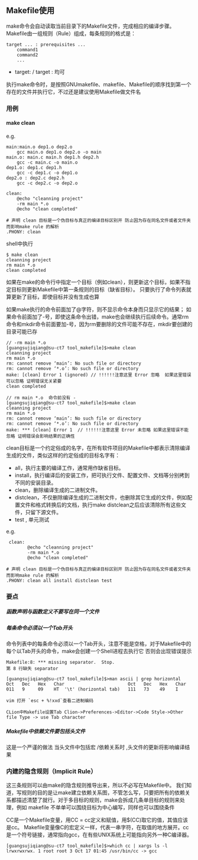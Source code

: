 ## Makefile使用

make命令会自动读取当前目录下的Makefile文件，完成相应的编译步骤。Makefile由一组规则（Rule）组成，每条规则的格式是：

    target ... : prerequisites ... 
        command1
        command2
        ...

 - target: / target : 均可
        
执行make命令时，是按照GNUmakefile、makefile、Makefile的顺序找到第一个存在的文件并执行它，不过还是建议使用Makefile做文件名
        
### 用例

#### make clean

e.g.

    main:main.o dep1.o dep2.o
    	gcc main.o dep1.o dep2.o -o main
    main.o: main.c main.h dep1.h dep2.h
    	gcc -c main.c -o main.o
    dep1.o: dep1.c dep1.h
    	gcc -c dep1.c -o dep1.o
    dep2.o : dep2.c dep2.h
    	gcc -c dep2.c -o dep2.o
    
    clean:
    	@echo "cleanning project"
    	-rm main *.o
    	@echo "clean completed"
    
    # 声明 clean 目标是一个伪目标与真正的编译目标区别开 防止因为存在同名文件或者文件夹而影响make rule 的解析 
    .PHONY: clean
    
shell中执行
    
    $ make clean 
    cleanning project
    rm main *.o
    clean completed
    
如果在make的命令行中指定一个目标（例如clean），则更新这个目标，如果不指定目标则更新Makefile中第一条规则的目标（缺省目标）。
只要执行了命令列表就算更新了目标，即使目标并没有生成也算

如果make执行的命令前面加了@字符，则不显示命令本身而只显示它的结果；
如果命令前面加了-号，即使这条命令出错，make也会继续执行后续命令。通常rm命令和mkdir命令前面要加-号，因为rm要删除的文件可能不存在，mkdir要创建的目录可能已存

    // -rm main *.o 
    [guangsujiqiang@su-ct7 tool_makefile]$>make clean
    cleanning project
    rm main *.o
    rm: cannot remove ‘main’: No such file or directory
    rm: cannot remove ‘*.o’: No such file or directory
    make: [clean] Error 1 (ignored) // !!!!!!注意这里 Error 忽略  如果这里错误可以忽略 证明错误无关紧要
    clean completed
    
    // rm main *.o  命令前没有 - 
    [guangsujiqiang@su-ct7 tool_makefile]$>make clean
    cleanning project
    rm main *.o
    rm: cannot remove ‘main’: No such file or directory
    rm: cannot remove ‘*.o’: No such file or directory
    make: *** [clean] Error 1  // !!!!!!注意这里 Error 未忽略 如果这里错误不能忽略 证明错误会影响结果的正确性

clean目标是一个约定俗成的名字，在所有软件项目的Makefile中都表示清除编译生成的文件，类似这样的约定俗成的目标名字有：

 - all，执行主要的编译工作，通常用作缺省目标。
 - install，执行编译后的安装工作，把可执行文件、配置文件、文档等分别拷到不同的安装目录。
 - clean，删除编译生成的二进制文件。
 - distclean，不仅删除编译生成的二进制文件，也删除其它生成的文件，例如配置文件和格式转换后的文档，执行make distclean之后应该清除所有这些文件，只留下源文件。
 - test , 单元测试
 
e.g.

     clean:
        	@echo "cleanning project"
        	-rm main *.o
        	@echo "clean completed"
        
    # 声明 clean 目标是一个伪目标与真正的编译目标区别开 防止因为存在同名文件或者文件夹而影响make rule 的解析 
    .PHONY: clean all install distclean test
    
    
### 要点

##### 函数声明与函数定义不要写在同一个文件
##### 每条命令必须以一个Tab开头

命令列表中的每条命令必须以一个Tab开头，注意不能是空格，对于Makefile中的每个以Tab开头的命令，make会创建一个Shell进程去执行它
否则会出现错误提示 
   
    Makefile:8: *** missing separator.  Stop.  
    第 8 行缺失 separator
 
    [guangsujiqiang@su-ct7 tool_makefile]$>man ascii | grep horizontal
    Oct   Dec   Hex   Char                        Oct   Dec   Hex   Char
    011   9     09    HT  '\t' (horizontal tab)   111   73    49    I
    
    vim 打开 `esc + %!xxd`查看二进制编码   
    
    CLion中Makefile设置Tab Clion->Preferences->Editor->Code Style->Other file Type -> use Tab character
    
##### Makefile中依赖文件要包括头文件 

这是一个严谨的做法 当头文件中包括宏 /依赖关系时  ,头文件的更新将影响编译结果

### 内建的隐含规则（Implicit Rule）

这三条规则可以由make的隐含规则推导出来，所以不必写在Makefile中。
我们知道，写规则的目的是让make建立依赖关系图，不管怎么写，只要把所有的依赖关系都描述清楚了就行。对于多目标的规则，make会拆成几条单目标的规则来处理，例如
makefile 不单单可以围绕目标为中心编写，同样也可以围绕条件


CC是一个Makefile变量，用CC = cc定义和赋值，用$(CC)取它的值，其值应该是cc。
Makefile变量像C的宏定义一样，代表一串字符，在取值的地方展开。cc是一个符号链接，通常指向gcc，在有些UNIX系统上可能指向另外一种C编译器。

    [guangsujiqiang@su-ct7 tool_makefile]$>which cc | xargs ls -l 
    lrwxrwxrwx. 1 root root 3 Oct 17 01:45 /usr/bin/cc -> gcc

